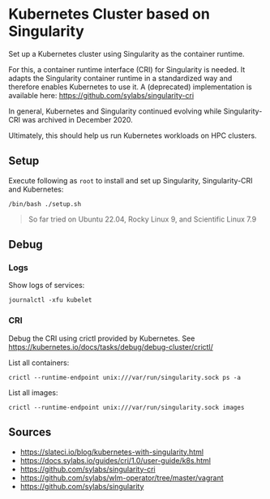 # Kubernetes Cluster based on Singularity

Set up a Kubernetes cluster using Singularity as the container runtime.

For this, a container runtime interface (CRI) for Singularity is needed. It adapts the Singularity container runtime in
a standardized way and therefore enables Kubernetes to use it. A (deprecated) implementation is available here: https://github.com/sylabs/singularity-cri

In general, Kubernetes and Singularity continued evolving while Singularity-CRI was archived in December 2020.

Ultimately, this should help us run Kubernetes workloads on HPC clusters.

## Setup

Execute following as `root` to install and set up Singularity, Singularity-CRI and Kubernetes:

```shell
/bin/bash ./setup.sh
```

> So far tried on Ubuntu 22.04, Rocky Linux 9, and Scientific Linux 7.9


## Debug

### Logs

Show logs of services:
```shell
journalctl -xfu kubelet
```

### CRI 
Debug the CRI using crictl provided by Kubernetes. See https://kubernetes.io/docs/tasks/debug/debug-cluster/crictl/

List all containers:
```shell
crictl --runtime-endpoint unix:///var/run/singularity.sock ps -a
```

List all images:
```shell
crictl --runtime-endpoint unix:///var/run/singularity.sock images
```

## Sources

- https://slateci.io/blog/kubernetes-with-singularity.html
- https://docs.sylabs.io/guides/cri/1.0/user-guide/k8s.html
- https://github.com/sylabs/singularity-cri
- https://github.com/sylabs/wlm-operator/tree/master/vagrant
- https://github.com/sylabs/singularity
